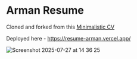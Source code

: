 # Arman Resume
Cloned and forked from this [Minimalistic CV](https://cv-1-one.vercel.app/)

Deployed here - https://resume-arman.vercel.app/

![Screenshot 2025-07-27 at 14 36 25](https://github.com/user-attachments/assets/78965b4c-b9bc-45bd-bfb0-5fbd599a17bb)
